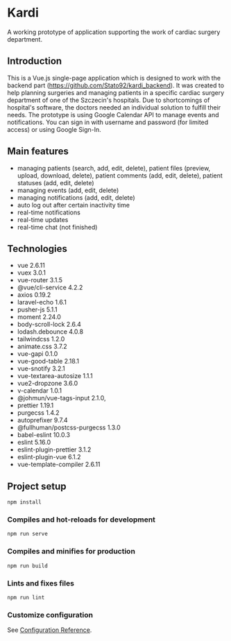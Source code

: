 # Kardi
A working prototype of application supporting the work of cardiac surgery department.

## Introduction
This is a Vue.js single-page application which is designed to work with the backend part (https://github.com/Stato92/kardi_backend). It was created to help planning surgeries and managing patients in a specific cardiac surgery department of one of the Szczecin's hospitals. Due to shortcomings of hospital's software, the doctors needed an individual solution to fulfill their needs. The prototype is using Google Calendar API to manage events and notifications. You can sign in with username and password (for limited access) or using Google Sign-In.

## Main features
* managing patients (search, add, edit, delete), patient files (preview, upload, download, delete), patient comments (add, edit, delete), patient statuses (add, edit, delete)
* managing events (add, edit, delete)
* managing notifications (add, edit, delete)
* auto log out after certain inactivity time
* real-time notifications
* real-time updates
* real-time chat (not finished)

## Technologies
* vue 2.6.11
* vuex 3.0.1
* vue-router 3.1.5
* @vue/cli-service 4.2.2
* axios 0.19.2
* laravel-echo 1.6.1
* pusher-js 5.1.1
* moment 2.24.0
* body-scroll-lock 2.6.4
* lodash.debounce 4.0.8
* tailwindcss 1.2.0
* animate.css 3.7.2
* vue-gapi 0.1.0
* vue-good-table 2.18.1
* vue-snotify 3.2.1
* vue-textarea-autosize 1.1.1
* vue2-dropzone 3.6.0
* v-calendar 1.0.1
* @johmun/vue-tags-input 2.1.0,
* prettier 1.19.1
* purgecss 1.4.2
* autoprefixer 9.7.4
* @fullhuman/postcss-purgecss 1.3.0
* babel-eslint 10.0.3
* eslint 5.16.0
* eslint-plugin-prettier 3.1.2
* eslint-plugin-vue 6.1.2
* vue-template-compiler 2.6.11

## Project setup
```
npm install
```

### Compiles and hot-reloads for development
```
npm run serve
```

### Compiles and minifies for production
```
npm run build
```

### Lints and fixes files
```
npm run lint
```

### Customize configuration
See [Configuration Reference](https://cli.vuejs.org/config/).
